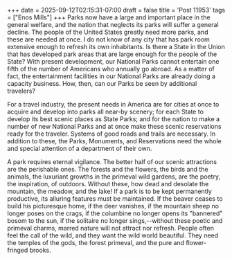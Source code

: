 +++
date = 2025-09-12T02:15:31-07:00
draft = false
title = 'Post 11953'
tags = ["Enos Mills"]
+++
Parks now have a large and important place in the general welfare, and the nation that neglects its parks will suffer a general decline. The people of the United States greatly need more parks, and these are needed at once. I do not know of any city that has park room extensive enough to refresh its own inhabitants. Is there a State in the Union that has developed park areas that are large enough for the people of the State? With present development, our National Parks cannot entertain one fifth of the number of Americans who annually go abroad. As a matter of fact, the entertainment facilities in our National Parks are already doing a capacity business. How, then, can our Parks be seen by additional travelers?

For a travel industry, the present needs in America are for cities at once to acquire and develop into parks all near-by scenery; for each State to develop its best scenic places as State Parks; and for the nation to make a number of new National Parks and at once make these scenic reservations ready for the traveler. Systems of good roads and trails are necessary. In addition to these, the Parks, Monuments, and Reservations need the whole and special attention of a department of their own.

A park requires eternal vigilance. The better half of our scenic attractions are the perishable ones. The forests and the flowers, the birds and the animals, the luxuriant growths in the primeval wild gardens, are the poetry, the inspiration, of outdoors. Without these, how dead and desolate the mountain, the meadow, and the lake! If a park is to be kept permanently productive, its alluring features must be maintained. If the beaver ceases to build his picturesque home, if the deer vanishes, if the mountain sheep no longer poses on the crags, if the columbine no longer opens its "bannered" bosom to the sun, if the solitaire no longer sings,--without these poetic and primeval charms, marred nature will not attract nor refresh. People often feel the call of the wild, and they want the wild world beautiful. They need the temples of the gods, the forest primeval, and the pure and flower-fringed brooks.
